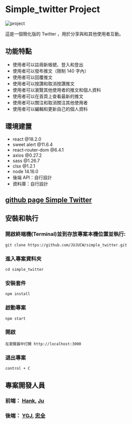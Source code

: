 # Simple_twitter Project

![project](https://github.com/JUJUCW/simple_twitter/assets/97511253/18b193ec-3cfd-4d5f-8bf0-8622a3b375ac)

這是一個簡化版的 Twitter ，用於分享與和其他使用者互動。

## 功能特點

* 使用者可以註冊新帳號、登入和登出
* 使用者可以發布推文（限制 140 字內）
* 使用者可以回覆推文
* 使用者可以按讚和取消按讚推文
* 使用者可以瀏覽其他使用者的推文和個人資料
* 使用者可以在首頁上查看最新的推文
* 使用者可以關注和取消關注其他使用者
* 使用者可以編輯和更新自己的個人資料


## 環境建置

* react @18.2.0
* sweet alert @11.6.4
* react-router-dom @6.4.1
* axios @0.27.2
* sass @1.26.7
* clsx @1.2.1
* node	14.16.0
* 後端 API：自行設計
* 資料庫：自行設計

## [github page Simple Twitter]( https://jujucw.github.io/simple_twitter/)

## 安裝和執行
### 開啟終端機(Terminal)並到存放專案本機位置並執行:

```
git clone https://github.com/JUJUCW/simple_twitter.git
```
### 進入專案資料夾
```
cd simple_twitter
```

### 安裝套件
```
npm install
```
### 啟動專案
```
npm start
```
### 開啟
```
在瀏覽器中打開 http://localhost:3000 
```
### 退出專案
```
control + C
```

## 專案開發人員
### 前端： [Hank](https://github.com/HankHsuABoo), [Ju](https://github.com/JUJUCW)
### 後端： [YGJ](https://github.com/etandmouse), [忠全](https://github.com/popojk)
